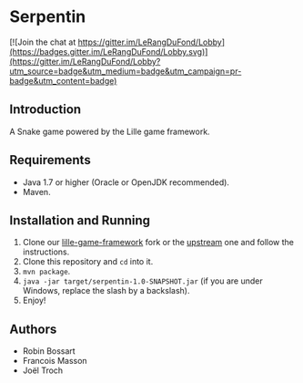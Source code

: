 # Serpentin

[![Join the chat at https://gitter.im/LeRangDuFond/Lobby](https://badges.gitter.im/LeRangDuFond/Lobby.svg)](https://gitter.im/LeRangDuFond/Lobby?utm_source=badge&utm_medium=badge&utm_campaign=pr-badge&utm_content=badge)

## Introduction

A Snake game powered by the Lille game framework.

## Requirements

* Java 1.7 or higher (Oracle or OpenJDK recommended).
* Maven.

## Installation and Running

1. Clone our [lille-game-framework](https://github.com/LeRangDuFond/lille-game-framework) fork or the [upstream](https://github.com/Lille1-OpenDevs/lille-game-framework) one and follow the instructions.
2. Clone this repository and `cd` into it.
3. `mvn package`.
4. `java -jar target/serpentin-1.0-SNAPSHOT.jar` (if you are under Windows, replace the slash by a backslash).
5. Enjoy!

## Authors

* Robin Bossart
* Francois Masson
* Joël Troch
